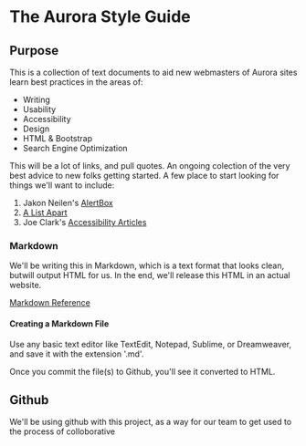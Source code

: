 The Aurora Style Guide
======================

Purpose
----------------------


This is a collection of text documents to aid new webmasters of Aurora sites learn best practices in the areas of:

* Writing
* Usability
* Accessibility
* Design
* HTML & Bootstrap
* Search Engine Optimization


This will be a lot of links, and pull quotes. An ongoing colection of the very best advice to new folks getting started. A few place to start looking for things we'll want to include:

1. Jakon Neilen's [AlertBox](http://www.nngroup.com/articles/)
2. [A List Apart](http://alistapart.com/topics)
3. Joe Clark's [Accessibility Articles](http://joeclark.org/access/webaccess/)



### Markdown

We'll be writing this in Markdown, which is a text format that looks clean, butwill output HTML for us. In the end, we'll release this HTML in an actual website.

[Markdown Reference](http://daringfireball.net/projects/markdown/basics)

#### Creating a Markdown File

Use any basic text editor like TextEdit, Notepad, Sublime, or Dreamweaver, and save it with the extension '.md'. 

Once you commit the file(s) to Github, you'll see it converted to HTML. 


Github
-------

We'll be using github with this project, as a way for our team to get used to the process of colloborative 
